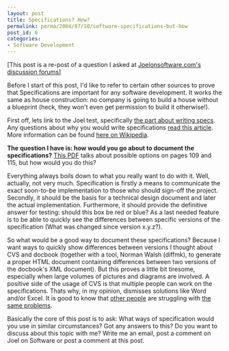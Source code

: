 ```yaml
---
layout: post
title: Specifications? How?
permalink: perma/2004/07/10/software-specifications-but-how
post_id: 6
categories: 
- Software Development
---
```


[This post is a re-post of a question I asked at [Joelonsoftware.com's discussion forums](http://discuss.fogcreek.com/joelonsoftware/default.asp?cmd=show&ixPost=161422&ixReplies=0)]

Before I start of this post, I'd like to refer to certain other sources to
prove that Specifications are important for any software development. It works
the same as house construction: no company is going to build a house without a
blueprint (heck, they won't even get permission to build it otherwise!).

First off, lets link to the Joel test, specifically [the part about writing
specs](http://purpleslurple.net/ps.php?theurl=http://www.joelonsoftware.com/articles/fog0000000043.html#purp119).
Any questions about why you would write specifications [read this
article](http://www.joelonsoftware.com/articles/fog0000000036.html). More
information can be found <a
href="http://en.wikipedia.org/wiki/Requirements_gathering">here on
Wikipedia</a>.

**The question I have is: how would you go about to document the
specifications?** [This
PDF](http://www.stc-online.org/cd-rom/1999/slides/MethWrit.pdf) talks about
possible options on pages 109 and 115, but how would you do this?

Everything always boils down to what you really want to do with it. Well,
actually, not very much. Specification is firstly a means to communicate the
exact soon-to-be implementation to those who should sign-off the project.
Secondly, it should be the basis for a technical design document and later the
actual implementation. Furthermore, it should provide the definitive answer for
testing: should this box be red or blue? As a last needed feature is to be able
to quickly see the differences between specific versions of the specification
(What was changed since version x.y.z?).

So what would be a good way to document these specifications? Because I want
ways to quickly show differences between versions I thought about CVS and
docbook (together with a tool, Norman Walsh (diffmk), to generate a proper HTML
document containing differences between two versions of the docbook's XML
document). But this proves a little bit tiresome, especially when large volumes
of pictures and diagrams are involved. A positive side of the usage of CVS is
that multiple people can work on the specifications. Thats why, in my opinion,
dismisses solutions like Word and/or Excel. It is good to know that [other
people](http://purpleslurple.net/ps.php?theurl=http://www.mojofat.com/tutorial/step6.html#purp106)
are struggling with [the same
problems](http://discuss.fogcreek.com/joelonsoftware/default.asp?cmd=show&ixPost=81284&ixReplies=21).

Basically the core of this post is to ask: What ways of specification would you
use in similar circumstances? Got any answers to this? Do you want to discuss
about this topic with me? Write me an email, post a comment on Joel on Software
or post a comment at this post.
